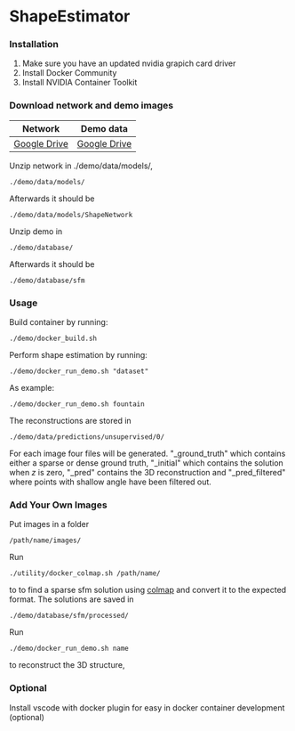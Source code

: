 # ShapeEstimator

### Installation
1. Make sure you have an updated nvidia grapich card driver
2. Install Docker Community
3. Install NVIDIA Container Toolkit

### Download network and demo images

| Network |  Demo data |
|---|---|
|[Google Drive](https://drive.google.com/file/d/1T0cyOM50Cj5evPGqWKCBNINpHXg4d763/view?usp=sharing)|[Google Drive](https://drive.google.com/file/d/1z7kX1gmeyTf3kAHFRsiaEdeVBbi71ZcL/view?usp=sharing)

 Unzip network in ./demo/data/models/,
```
./demo/data/models/
```
 Afterwards it should be 

```
./demo/data/models/ShapeNetwork
```
 Unzip demo in 
```
./demo/database/
```
Afterwards it should be 
```
./demo/database/sfm
```

### Usage

Build container by running: 
```
./demo/docker_build.sh
```
Perform shape estimation by running: 
```
./demo/docker_run_demo.sh "dataset"
```
As example:
```
./demo/docker_run_demo.sh fountain
```
The reconstructions are stored in 
```
./demo/data/predictions/unsupervised/0/
```

For each image four files will be generated. "_ground_truth" which contains either a sparse or dense ground truth, "_initial" which contains the solution when $z$ is zero, "_pred" contains the 3D reconstruction and "_pred_filtered" where points with shallow angle have been filtered out.

### Add Your Own Images
Put images in a folder 
```
/path/name/images/
```

Run 
```
./utility/docker_colmap.sh /path/name/
```
to to find a sparse sfm solution using [colmap](https://colmap.github.io/) and convert it to the expected format. The solutions are saved in

```
./demo/database/sfm/processed/
```

Run 
```
./demo/docker_run_demo.sh name
```
to reconstruct the 3D structure, 

### Optional
Install vscode with docker plugin for easy in docker container development (optional)
